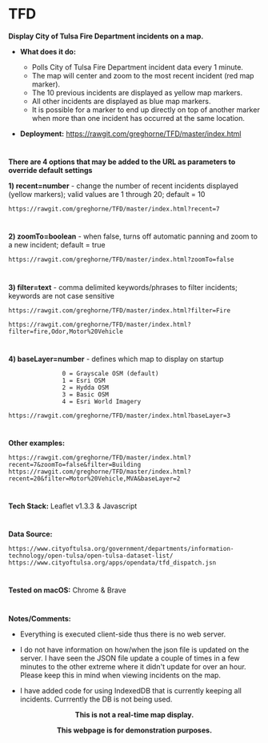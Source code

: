 # TFD

**Display City of Tulsa Fire Department incidents on a map.**

* **What does it do:**

    * Polls City of Tulsa Fire Department incident data every 1 minute.
    * The map will center and zoom to the most recent incident (red map marker).
    * The 10 previous incidents are displayed as yellow map markers.
    * All other incidents are displayed as blue map markers.
    * It is possible for a marker to end up directly on top of another marker when more than one incident has occurred at the same location.

* **Deployment:** https://rawgit.com/greghorne/TFD/master/index.html

#

**There are 4 options that may be added to the URL as parameters to override default settings**

**1) recent=number** - change the number of recent incidents displayed (yellow markers); valid values are 1 through 20; default = 10

	https://rawgit.com/greghorne/TFD/master/index.html?recent=7
#
**2) zoomTo=boolean** - when false, turns off automatic panning and zoom to a new incident; default = true

	https://rawgit.com/greghorne/TFD/master/index.html?zoomTo=false
#
**3) filter=text** - comma delimited keywords/phrases to filter incidents; keywords are not case sensitive

	https://rawgit.com/greghorne/TFD/master/index.html?filter=Fire

	https://rawgit.com/greghorne/TFD/master/index.html?filter=fire,Odor,Motor%20Vehicle
#
**4) baseLayer=number** - defines which map to display on startup

                   0 = Grayscale OSM (default)
                   1 = Esri OSM
                   2 = Hydda OSM
                   3 = Basic OSM
                   4 = Esri World Imagery
                   
	https://rawgit.com/greghorne/TFD/master/index.html?baseLayer=3
#  
**Other examples:**

	https://rawgit.com/greghorne/TFD/master/index.html?recent=7&zoomTo=false&filter=Building
	https://rawgit.com/greghorne/TFD/master/index.html?recent=20&filter=Motor%20Vehicle,MVA&baseLayer=2

#

**Tech Stack:** Leaflet v1.3.3 & Javascript
#

**Data Source:**

	https://www.cityoftulsa.org/government/departments/information-technology/open-tulsa/open-tulsa-dataset-list/
	https://www.cityoftulsa.org/apps/opendata/tfd_dispatch.jsn
#
**Tested on macOS:** Chrome & Brave

#

**Notes/Comments:**

* Everything is executed client-side thus there is no web server.

* I do not have information on how/when the json file is updated on the server.  I have seen the JSON file update a couple of times in a few minutes to the other extreme where it didn't update for over an hour.  Please keep this in mind when viewing incidents on the map.  

* I have added code for using IndexedDB that is currently keeping all incidents.  Currrently the DB is not being used.  

**<p align="center">This is not a real-time map display.</p>**
**<p align="center">This webpage is for demonstration purposes.</p>**
